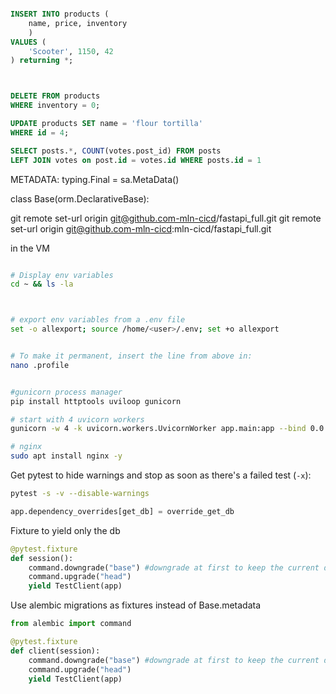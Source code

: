


```sql

INSERT INTO products (
	name, price, inventory
	)
VALUES (
	'Scooter', 1150, 42
) returning *;



DELETE FROM products
WHERE inventory = 0;

UPDATE products SET name = 'flour tortilla'
WHERE id = 4;

SELECT posts.*, COUNT(votes.post_id) FROM posts
LEFT JOIN votes on post.id = votes.id WHERE posts.id = 1
```



METADATA: typing.Final = sa.MetaData()


class Base(orm.DeclarativeBase):



git remote set-url origin git@github.com-mln-cicd/fastapi_full.git
git remote set-url origin git@github.com-mln-cicd:mln-cicd/fastapi_full.git



in the VM

```sh

# Display env variables
cd ~ && ls -la



# export env variables from a .env file
set -o allexport; source /home/<user>/.env; set +o allexport


# To make it permanent, insert the line from above in:
nano .profile


#gunicorn process manager
pip install httptools uviloop gunicorn

# start with 4 uvicorn workers
gunicorn -w 4 -k uvicorn.workers.UvicornWorker app.main:app --bind 0.0.0.0:80

# nginx
sudo apt install nginx -y

```

Get pytest to hide warnings and stop as soon as there's a failed test (`-x`):
```bash
pytest -s -v --disable-warnings
```

```py
app.dependency_overrides[get_db] = override_get_db
```


Fixture to yield only the db
```py
@pytest.fixture
def session():
	command.downgrade("base") #downgrade at first to keep the current db state if a test fails
	command.upgrade("head")
	yield TestClient(app)
```


Use alembic migrations as fixtures instead of Base.metadata  
```py
from alembic import command

@pytest.fixture
def client(session):
	command.downgrade("base") #downgrade at first to keep the current db state if a test fails
	command.upgrade("head")
	yield TestClient(app)
```

